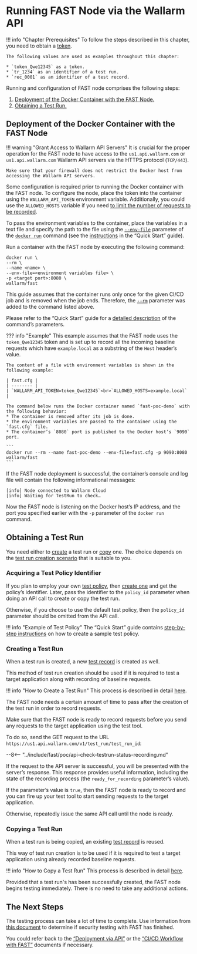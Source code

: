 [anchor-node]:                      #deployment-of-the-docker-container-with-the-fast-node
[anchor-testrun]:                   #obtaining-a-test-run
[anchor-testrun-creation]:          #creating-a-test-run
[anchor-testrun-copying]:           #copying-a-test-run

[doc-limit-requests]:               ../operations/env-variables.md#limiting-the-number-of-requests-to-be-recorded
[doc-get-token]:                    prerequisites.md#anchor-token
[doc-testpolicy]:                   ../operations/internals.md#fast-test-policy
[doc-inactivity-timeout]:           ../operations/internals.md#test-run
[doc-allowed-hosts-example]:        ../qsg/deployment.md#3--prepare-a-file-containing-the-necessary-environment-variables
[doc-testpolicy-creation-example]:  ../qsg/test-preparation.md#2--create-a-test-policy-targeted-at-xss-vulnerabilities
[doc-docker-run-fast]:              ../qsg/deployment.md#4--deploy-the-fast-node-docker-container
[doc-state-description]:            ../operations/check-testrun-status.md
[doc-testing-scenarios]:            ../operations/internals.md#test-run
[doc-testrecord]:                   ../operations/internals.md#test-record
[doc-create-testrun]:               ../operations/create-testrun.md
[doc-copy-testrun]:                 ../operations/copy-testrun.md
[doc-waiting-for-tests]:            waiting-for-tests.md

[link-wl-portal-new-policy]:        https://us1.my.wallarm.com/testing/policies/new#general

[link-docker-envfile]:              https://docs.docker.com/engine/reference/commandline/run/#set-environment-variables--e---env---env-file
[link-docker-run]:                  https://docs.docker.com/engine/reference/commandline/run/
[link-docker-rm]:                   https://docs.docker.com/engine/reference/run/#clean-up---rm

[doc-integration-overview]:         integration-overview.md
[doc-integration-overview-api]:     integration-overview-api.md


#   Running FAST Node via the Wallarm API

!!! info "Chapter Prerequisites"
    To follow the steps described in this chapter, you need to obtain a [token][doc-get-token].
    
    The following values are used as examples throughout this chapter:
    
    * `token_Qwe12345` as a token.
    * `tr_1234` as an identifier of a test run.
    * `rec_0001` as an identifier of a test record.

Running and configuration of FAST node comprises the following steps:
1.  [Deployment of the Docker Container with the FAST Node.][anchor-node]
2.  [Obtaining a Test Run.][anchor-testrun]

##  Deployment of the Docker Container with the FAST Node

!!! warning "Grant Access to Wallarm API Servers"
    It is crucial for the proper operation for the FAST node to have access to the `us1.api.wallarm.com` or `us1.api.wallarm.com` Wallarm API servers via the HTTPS protocol (`TCP/443`).
    
    Make sure that your firewall does not restrict the Docker host from accessing the Wallarm API servers.

Some configuration is required prior to running the Docker container with the FAST node. To configure the node, place the token into the container using the `WALLARM_API_TOKEN` environment variable. Additionally, you could use the `ALLOWED_HOSTS` variable if you need [to limit the number of requests to be recorded][doc-limit-requests].

To pass the environment variables to the container, place the variables in a text file and specify the path to the file using the [`--env-file`][link-docker-envfile] parameter of the  [`docker run`][link-docker-run] command (see the [instructions][doc-docker-run-fast] in the “Quick Start” guide).

Run a container with the FAST node by executing the following command:

```
docker run \ 
--rm \
--name <name> \
--env-file=<environment variables file> \
-p <target port>:8080 \
wallarm/fast 
```

This guide assumes that the container runs only once for the given CI/CD job and is removed when the job ends. Therefore, the [`--rm`][link-docker-rm] parameter was added to the command listed above.

Please refer to the “Quick Start” guide for a [detailed description][doc-docker-run-fast] of the command’s parameters.

??? info "Example"
    This example assumes that the FAST node uses the `token_Qwe12345` token and is set up to record all the incoming baseline requests which have `example.local` as a substring of the `Host` header’s value.  

    The content of a file with environment variables is shown in the following example:

    | fast.cfg |
    | -------- |
    | `WALLARM_API_TOKEN=token_Qwe12345`<br>`ALLOWED_HOSTS=example.local` |

    The command below runs the Docker container named `fast-poc-demo` with the following behavior:
    * The container is removed after its job is done.
    * The environment variables are passed to the container using the `fast.cfg` file. 
    * The container’s `8080` port is published to the Docker host’s `9090` port.

    ```
    docker run --rm --name fast-poc-demo --env-file=fast.cfg -p 9090:8080  wallarm/fast
    ```

If the FAST node deployment is successful, the container’s console and log file will contain the following informational messages:

```
[info] Node connected to Wallarm Cloud
[info] Waiting for TestRun to check…
```

Now the FAST node is listening on the Docker host’s IP address, and the port you specified earlier with the `-p` parameter of the `docker run` command.

##  Obtaining a Test Run

You need either to [create][anchor-testrun-creation] a test run or [copy][anchor-testrun-copying] one. The choice depends on the [test run creation scenario][doc-testing-scenarios] that is suitable to you.

### Acquiring a Test Policy Identifier

If you plan to employ your own [test policy][doc-testpolicy], then [create one][link-wl-portal-new-policy] and get the policy’s identifier. Later, pass the identifier to the `policy_id` parameter when doing an API call to create or copy the test run. 

Otherwise, if you choose to use the default test policy, then the `policy_id` parameter should be omitted from the API call.

!!! info "Example of Test Policy"
    The “Quick Start” guide contains [step-by-step instructions][doc-testpolicy-creation-example] on how to create a sample test policy.

### Creating a Test Run

When a test run is created, a new [test record][doc-testrecord] is created as well.

This method of test run creation should be used if it is required to test a target application along with recording of baseline requests.

!!! info "How to Create a Test Run"
    This process is described in detail [here][doc-create-testrun].

The FAST node needs a certain amount of time to pass after the creation of the test run in order to record requests.

Make sure that the FAST node is ready to record requests before you send any requests to the target application using the test tool.

To do so, send the GET request to the URL `https://us1.api.wallarm.com/v1/test_run/test_run_id`:

--8<-- "../include/fast/poc/api-check-testrun-status-recording.md"

If the request to the API server is successful, you will be presented with the server’s response. This response provides useful information, including the state of the recording process (the `ready_for_recording` parameter’s value).

If the parameter’s value is `true`, then the FAST node is ready to record and you can fire up your test tool to start sending requests to the target application.

Otherwise, repeatedly issue the same API call until the node is ready.


### Copying a Test Run

When a test run is being copied, an existing [test record][doc-testrecord] is reused.

This way of test run creation is to be used if it is required to test a target application using already recorded baseline requests.

!!! info "How to Copy a Test Run"
    This process is described in detail [here][doc-copy-testrun].

Provided that a test run's has been successfully created, the FAST node begins testing immediately. There is no need to take any additional actions.

## The Next Steps

The testing process can take a lot of time to complete. Use information from [this document][doc-waiting-for-tests] to determine if security testing with FAST has finished.

 You could refer back to the [“Deployment via API”][doc-integration-overview-api] or the [“CI/CD Workflow with FAST”][doc-integration-overview] documents if necessary. 